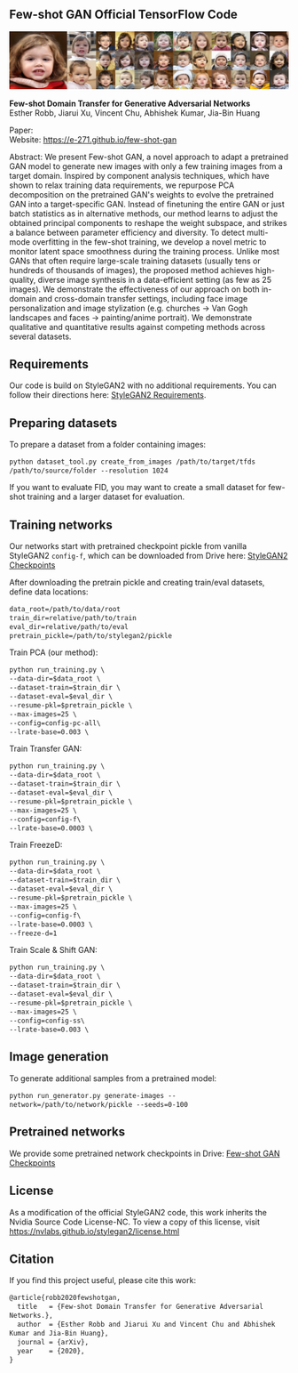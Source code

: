 ## Few-shot GAN Official TensorFlow Code

![Teaser image](./docs/3719_gen_grid_2.png)

**Few-shot Domain Transfer for Generative Adversarial Networks**<br>
Esther Robb, Jiarui Xu, Vincent Chu, Abhishek Kumar, Jia-Bin Huang<br>

Paper: <br>
Website: https://e-271.github.io/few-shot-gan<br>

Abstract: We present Few-shot GAN, a novel approach to adapt a pretrained GAN model to generate new images with only a few training images from a target domain.
Inspired by component analysis techniques, which have shown to relax training data requirements, we repurpose PCA decomposition on the pretrained GAN's weights to evolve the pretrained GAN into a target-specific GAN.
Instead of finetuning the entire GAN or just batch statistics as in alternative methods, our method learns to adjust the obtained principal components to reshape the weight subspace, and strikes a balance between parameter efficiency and diversity.
To detect multi-mode overfitting in the few-shot training, we develop a novel metric to monitor latent space smoothness during the training process.
Unlike most GANs that often require large-scale training datasets (usually tens or hundreds of thousands of images), the proposed method achieves high-quality, diverse image synthesis in a data-efficient setting (as few as 25 images).
We demonstrate the effectiveness of our approach on both in-domain and cross-domain transfer settings, including face image personalization and image stylization (e.g. churches &rarr; Van Gogh landscapes and faces &rarr; painting/anime portrait).
We demonstrate qualitative and quantitative results against competing methods across several datasets.

## Requirements

Our code is build on StyleGAN2 with no additional requirements. You can follow their directions here: [StyleGAN2 Requirements](https://github.com/NVlabs/stylegan2#requirements).

## Preparing datasets

To prepare a dataset from a folder containing images:

```
python dataset_tool.py create_from_images /path/to/target/tfds /path/to/source/folder --resolution 1024
```

If you want to evaluate FID, you may want to create a small dataset for few-shot training and a larger dataset for evaluation.


## Training networks

Our networks start with pretrained checkpoint pickle from vanilla StyleGAN2 `config-f`, which can be downloaded from Drive here: [StyleGAN2 Checkpoints](https://drive.google.com/corp/drive/folders/1yanUI9m4b4PWzR0eurKNq6JR1Bbfbh6L)

After downloading the pretrain pickle and creating train/eval datasets, define data locations:

```
data_root=/path/to/data/root
train_dir=relative/path/to/train
eval_dir=relative/path/to/eval
pretrain_pickle=/path/to/stylegan2/pickle
```

Train PCA (our method):
```
python run_training.py \
--data-dir=$data_root \
--dataset-train=$train_dir \
--dataset-eval=$eval_dir \
--resume-pkl=$pretrain_pickle \
--max-images=25 \
--config=config-pc-all\
--lrate-base=0.003 \
```

Train Transfer GAN:
```
python run_training.py \
--data-dir=$data_root \
--dataset-train=$train_dir \
--dataset-eval=$eval_dir \
--resume-pkl=$pretrain_pickle \
--max-images=25 \
--config=config-f\
--lrate-base=0.0003 \
```

Train FreezeD:
```
python run_training.py \
--data-dir=$data_root \
--dataset-train=$train_dir \
--dataset-eval=$eval_dir \
--resume-pkl=$pretrain_pickle \
--max-images=25 \
--config=config-f\
--lrate-base=0.0003 \
--freeze-d=1
```

Train Scale & Shift GAN:
```
python run_training.py \
--data-dir=$data_root \
--dataset-train=$train_dir \
--dataset-eval=$eval_dir \
--resume-pkl=$pretrain_pickle \
--max-images=25 \
--config=config-ss\
--lrate-base=0.003 \
```

## Image generation

To generate additional samples from a pretrained model:

```
python run_generator.py generate-images --network=/path/to/network/pickle --seeds=0-100
```

## Pretrained networks

We provide some pretrained network checkpoints in Drive: [Few-shot GAN Checkpoints](https://drive.google.com/drive/folders/1uRwA-HspeoQF9k-6AmotEtCH7tsFTjHI?usp=sharing)

## License

As a modification of the official StyleGAN2 code, this work inherits the Nvidia Source Code License-NC. To view a copy of this license, visit https://nvlabs.github.io/stylegan2/license.html

## Citation

If you find this project useful, please cite this work:

```
@article{robb2020fewshotgan,
  title   = {Few-shot Domain Transfer for Generative Adversarial Networks.},
  author  = {Esther Robb and Jiarui Xu and Vincent Chu and Abhishek Kumar and Jia-Bin Huang},
  journal = {arXiv},
  year    = {2020},
}
```
